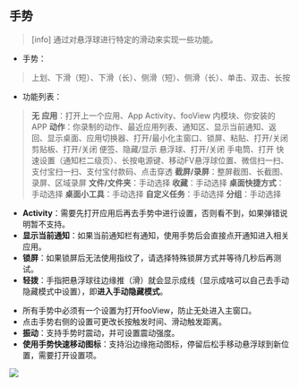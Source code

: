 ## 手势
>[info] 通过对悬浮球进行特定的滑动来实现一些功能。

* 手势：

>上划、下滑（短）、下滑（长）、侧滑（短）、侧滑（长）、单击、双击、长按

* 功能列表：

> **无**
> **应用**：打开上一个应用、App Activity、fooView 内模块、你安装的 APP
> **动作**：你录制的动作、最近应用列表、通知区、显示当前通知、返回、显示桌面、应用切换器、打开/最小化主窗口、锁屏、粘贴、打开/关闭 剪贴板、打开/关闭 便签、隐藏/显示 悬浮球、打开/关闭 手电筒、打开 快速设置（通知栏二级页）、长按电源键、移动FV悬浮球位置、微信扫一扫、支付宝扫一扫、支付宝付款码、点击穿透
> **截屏/录屏**：整屏截图、长截图、录屏、区域录屏
> **文件/文件夹**：手动选择
> **收藏**：手动选择
> **桌面快捷方式**：手动选择
>  **桌面小工具**：手动选择
>  **自定义任务**：手动选择
> **分组**：手动选择

- **Activity**：需要先打开应用后再去手势中进行设置，否则看不到，如果弹错说明暂不支持。
- **显示当前通知**：如果当前通知栏有通知，使用手势后会直接点开通知进入相关应用。
- **锁屏**：如果锁屏后无法使用指纹了，请选择特殊锁屏方式并等待几秒后再测试。
- **轻拨**：手指把悬浮球往边缘推（滑）就会显示成线（显示成啥可以自己去手动隐藏模式中设置），即**进入手动隐藏模式**。
* 所有手势中必须有一个设置为打开fooView，防止无处进入主窗口。
* 点击手势右侧的设置可更改长按触发时间、滑动触发距离。
* **振动**：支持手势时震动，并可设置震动强度。
* **使用手势快速移动图标**：支持沿边缘拖动图标，停留后松手移动悬浮球到新位置，需要打开设置项。

![](http://ww1.sinaimg.cn/large/6b1dd0a7ly1fzr81vvwjnj20u02gdagq.jpg)
